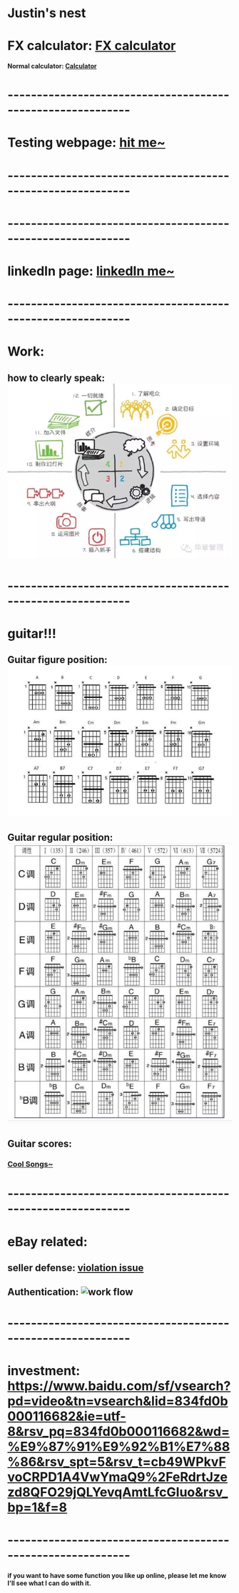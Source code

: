 # Justin's nest

# FX calculator: [FX calculator](https://justinsu2019.github.io/fx_calculator.html "FX calculator")

#### Normal calculator: [Calculator]( justinsu2019.github.io/calculator.html)

# -----------------------------------------------------------

# Testing webpage: [hit me~](https://justinsu2019.github.io/homepage.html) 

# -----------------------------------------------------------

# -----------------------------------------------------------

# linkedIn page: [linkedIn me~](https://www.linkedin.com/in/justin-su-a036a8188/) 

# -----------------------------------------------------------

# Work:
## how to clearly speak: ![how to speak to people](https://raw.githubusercontent.com/justinsu2019/justinsu2019.github.io/master/images/work%26study/4%20steps%20to%20make%20sure.PNG)

# -----------------------------------------------------------

# guitar!!!
## Guitar figure position: ![High level](https://raw.githubusercontent.com/justinsu2019/justinsu2019.github.io/master/images/%E5%90%89%E4%BB%96%E9%AB%98%E6%8A%8A%E4%BD%8D.PNG)
## Guitar regular position: ![regular chords](https://raw.githubusercontent.com/justinsu2019/justinsu2019.github.io/master/images/%E5%B8%B8%E7%94%A8%E5%92%8C%E5%BC%A6.PNG)



## Guitar scores:
### [Cool Songs~](justinsu2019.github.io/guitar.html ) 

# -----------------------------------------------------------

# eBay related: 
## seller defense: [violation issue](https://sellerdefense.cn/)

## Authentication: ![work flow](https://raw.githubusercontent.com/justinsu2019/justinsu2019.github.io/master/images/Authentication.png?token=ALMIXUGBDRW4ZLOV42LU37S5DG7DI)

# -----------------------------------------------------------
# investment: https://www.baidu.com/sf/vsearch?pd=video&tn=vsearch&lid=834fd0b000116682&ie=utf-8&rsv_pq=834fd0b000116682&wd=%E9%87%91%E9%92%B1%E7%88%86&rsv_spt=5&rsv_t=cb49WPkvFvoCRPD1A4VwYmaQ9%2FeRdrtJzezd8QFO29jQLYevqAmtLfcGIuo&rsv_bp=1&f=8

# -----------------------------------------------------------
#### if you want to have some function you like up online, please let me know I'll see what I can do with it.
